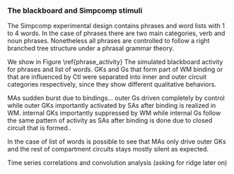 ### The blackboard and Simpcomp stimuli

The Simpcomp experimental design contains phrases and word lists with 1 to 4 words. In the case of phrases there are two main categories, verb and noun phrases. Nonetheless all phrases are controlled to follow a right branched tree structure under a phrasal grammar theory.

We show in Figure \ref{phrase_activity} The simulated blackboard activity for phrases and list of words. GKs and Gs that form part of WM binding or that are influenced by Ctl were separated into inner and outer circuit categories respectively, since they show different qualitative behaviors.

MAs sudden burst due to bindings... outer Gs driven completely by control while outer GKs importantly activated by SAs after binding is realized in WM. internal GKs importantly suppressed by WM while internal Gs follow the same pattern of activity as SAs after binding is done due to closed circuit that is formed..

In the case of list of words is possible to see that MAs only drive outer GKs and the rest of compartment circuits stays mostly silent as expected.

Time series correlations and convolution analysis (asking for ridge later on)
